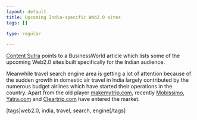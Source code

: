 ```yaml
--- 
layout: default
title: Upcoming India-specific Web2.0 sites
tags: []

type: regular

---
```

<a title="india web2.0 scene" href="http://www.contentsutra.com/indias-web-20-entrepreneurs">Content Sutra</a> points to a BusinessWorld article which lists some of the upcoming Web2.0 sites built specifically for the Indian audience.

Meanwhile travel search engine area is getting a lot of attention because of the sudden growth in domestic air travel in India largely contributed by the numerous budget airlines which have started their operations in the country. Apart from the old player <a title="india travel search engine" href="http://www.makemytrip.com">makemytrip.com</a>, recently <a title="india travel search engine" href="http://www.mobissimo.in/search_airfare.php">Mobissimo</a>, <a title="india travel search engine" href="http://www.yatra.com">Yatra.com</a> and <a title="india travel search engine" href="http://www.cleartrip.com">Cleartrip.com</a> have entered the market.

[tags]web2.0, india, travel, search, engine[/tags]
